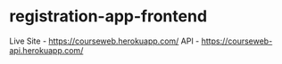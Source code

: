 # registration-app-frontend

Live Site - https://courseweb.herokuapp.com/
API - https://courseweb-api.herokuapp.com/
